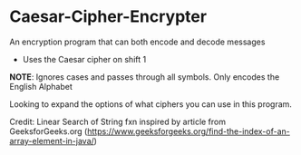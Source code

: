 # Caesar-Cipher-Encrypter
An encryption program that can both encode and decode messages

- Uses the Caesar cipher on shift 1

**NOTE**: Ignores cases and passes through all symbols. Only encodes the English Alphabet

Looking to expand the options of what ciphers you can use in this program.

Credit: Linear Search of String fxn inspired by article from GeeksforGeeks.org (https://www.geeksforgeeks.org/find-the-index-of-an-array-element-in-java/)
